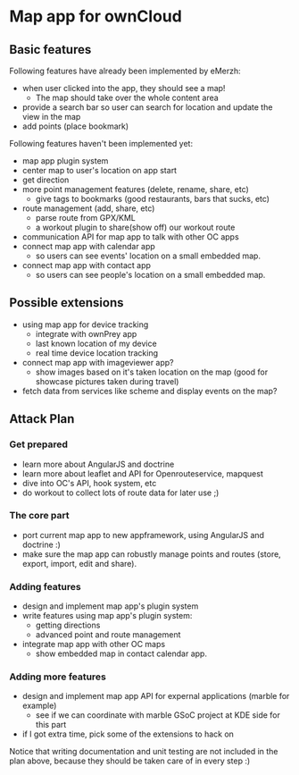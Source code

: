 # Map app for ownCloud

## Basic features

Following features have already been implemented by eMerzh:

* when user clicked into the app, they should see a map!
  * The map should take over the whole content area
* provide a search bar so user can search for location and update the view in the map
* add points (place bookmark)

Following features haven't been implemented yet:

* map app plugin system
* center map to user's location on app start
* get direction
* more point management features (delete, rename, share, etc)
  * give tags to bookmarks (good restaurants, bars that sucks, etc)
* route management (add, share, etc)
  * parse route from GPX/KML
  * a workout plugin to share(show off) our workout route
* communication API for map app to talk with other OC apps
* connect map app with calendar app
  * so users can see events' location on a small embedded map.
* connect map app with contact app
  * so users can see people's location on a small embedded map.


## Possible extensions
* using map app for device tracking
  * integrate with ownPrey app
  * last known location of my device
  * real time device location tracking
* connect map app with imageviewer app?
  * show images based on it's taken location on the map (good for showcase
    pictures taken during travel)
* fetch data from services like scheme and display events on the map?


## Attack Plan

### Get prepared
* learn more about AngularJS and doctrine
* learn more about leaflet and API for Openrouteservice, mapquest
* dive into OC's API, hook system, etc
* do workout to collect lots of route data for later use ;)

### The core part
* port current map app to new appframework, using AngularJS and doctrine :)
* make sure the map app can robustly manage points and routes
  (store, export, import, edit and share).

### Adding features
* design and implement map app's plugin system
* write features using map app's plugin system:
  * getting directions
  * advanced point and route management
* integrate map app with other OC maps
  * show embedded map in contact calendar app.

### Adding more features
* design and implement map app API for expernal applications (marble for example)
  * see if we can coordinate with marble GSoC project at KDE side for this part
* if I got extra time, pick some of the extensions to hack on

Notice that writing documentation and unit testing are not included in the plan
above, because they should be taken care of in every step :)
